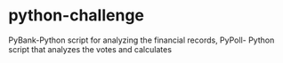 # python-challenge
PyBank-Python script for analyzing the financial records, PyPoll- Python script that analyzes the votes and calculates  
